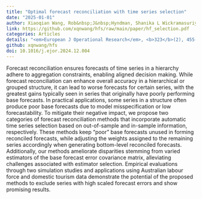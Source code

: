 ```yaml
---
title: "Optimal forecast reconciliation with time series selection"
date: "2025-01-01"
author: Xiaoqian Wang, Rob&nbsp;J&nbsp;Hyndman, Shanika L Wickramasuriya
link: https://github.com/xqnwang/hfs/raw/main/paper/hf_selection.pdf
categories: Articles
details: "<em>European J Operational Research</em>, <b>323</b>(2), 455-470"
github: xqnwang/hfs
doi: 10.1016/j.ejor.2024.12.004
---
```


Forecast reconciliation ensures forecasts of time series in a hierarchy adhere to aggregation constraints, enabling aligned decision making. While forecast reconciliation can enhance overall accuracy in a hierarchical or grouped structure, it can lead to worse forecasts for certain series, with the greatest gains typically seen in series that originally have poorly performing base forecasts. In practical applications, some series in a structure often produce poor base forecasts due to model misspecification or low forecastability. To mitigate their negative impact, we propose two categories of forecast reconciliation methods that incorporate automatic time series selection based on out-of-sample and in-sample information, respectively. These methods keep “poor” base forecasts unused in forming reconciled forecasts, while adjusting the weights assigned to the remaining series accordingly when generating bottom-level reconciled forecasts. Additionally, our methods ameliorate disparities stemming from varied estimators of the base forecast error covariance matrix, alleviating challenges associated with estimator selection. Empirical evaluations through two simulation studies and applications using Australian labour force and domestic tourism data demonstrate the potential of the proposed methods to exclude series with high scaled forecast errors and show promising results.
